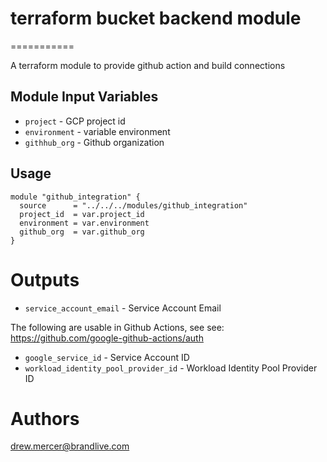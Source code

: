 # terraform bucket backend module
===========

A terraform module to provide github action and build connections

Module Input Variables
----------------------

- `project` - GCP project id
- `environment` - variable environment
- `githhub_org` - Github organization

Usage
-----

```hcl
module "github_integration" {
  source      = "../../../modules/github_integration"
  project_id  = var.project_id
  environment = var.environment
  github_org  = var.github_org
}
```

Outputs
=======
 - `service_account_email` - Service Account Email
 
 The following are usable in Github Actions, see see: https://github.com/google-github-actions/auth
 - `google_service_id` - Service Account ID 
- `workload_identity_pool_provider_id` - Workload Identity Pool  Provider ID

Authors
=======

drew.mercer@brandlive.com
